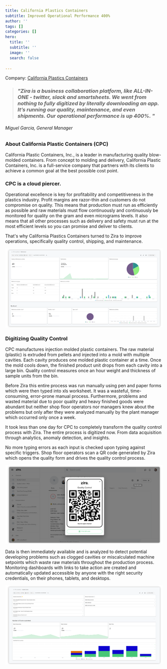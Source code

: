 ```yaml
---
title: California Plastics Containers
subtitle: Improved Operational Performance 400%
author: ''
tags: []
categories: []
hero:
  title: ''
  subtitle: ''
  image: ''
  search: false

---
```

Company:  [California Plastics Containers](https://www.californiaplastic.net/)

> ### **_"Zira is a business collaboration platform, like ALL-IN-ONE - twitter, slack and smartsheets. We went from nothing to fully digitized by literally downloading an app. It’s running our quality, maintenance, and even shipments. Our operational performance is up 400%. "_**

###### Miguel Garcia, General Manager

### About California Plastic Containers (CPC)

California Plastic Containers, Inc., is a leader in manufacturing quality blow-molded containers.  From concept to molding and delivery, California Plastic Containers, Inc. is a full-service company that partners with its clients to achieve a common goal at the best possible cost point.

### CPC is a cloud piercer.

Operational excellence is key for profitability and competitiveness in the plastics industry.  Profit margins are razor-thin and customers do not compromise on quality.  This means that production must run as efficiently as possible and raw materials must flow continuously and continuously be monitored for quality on the gram and even micrograms levels.  It also means that all other processes such as delivery and safety must run at the most efficient levels so you can promise and deliver to clients.

That's why California Plastics Containers turned to Zira to improve operations, specifically quality control, shipping, and maintenance.

![](/uploads/cpcscreenshot.png)

### Digitizing Quality Control

CPC manufactures injection molded plastic containers.  The raw material (plastic) is extruded from pellets and injected into a mold with multiple cavities.  Each cavity produces one molded plastic container at a time.  Once the mold cools down, the finished product unit drops from each cavity into a large bin.  Quality control measures once an hour weight and thickness of sample units from the bin.

Before Zira this entire process was run manually using pen and paper forms which were then typed into xls worksheet.  It was a wasteful, time-consuming, error-prone manual process.  Furthermore, problems and wasted material due to poor quality and heavy finished goods were abundant but neither shop floor operators nor managers knew about the problems but only after they were analyzed manually by the plant manager which occurred only once a week.

It took less than one day for CPC to completely transform the quality control process with Zira.  The entire process is digitized now.  From data acquisition through analytics, anomaly detection, and insights.

No more typing errors as each input is checked upon typing against specific triggers.  Shop floor operators scan a QR code generated by Zira which opens the quality form and drives the quality control process.  

![](/uploads/qrcodecpc.png)

Data is then immediately available and is analyzed to detect potential developing problems such as clogged cavities or miscalculated machine setpoints which waste raw materials throughout the production process.  Monitoring dashboards with links to take action are created and automatically updated accessible by anyone with the right security credentials, on their phones, tablets, and desktops.

![](/uploads/cpc_quality_control.png)